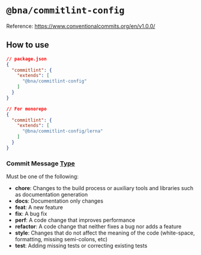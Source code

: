 # `@bna/commitlint-config`

Reference: https://www.conventionalcommits.org/en/v1.0.0/

## How to use
```json
// package.json
{
  "commitlint": {
    "extends": [
      "@bna/commitlint-config"
    ]
  }
}

// For monorepo
{
  "commitlint": {
    "extends": [
      "@bna/commitlint-config/lerna"
    ]
  }
}
```

### Commit Message [Type](https://github.com/angular/angular.js/blob/master/DEVELOPERS.md#type)
Must be one of the following:

- **chore**: Changes to the build process or auxiliary tools and libraries such as documentation generation
- **docs**: Documentation only changes
- **feat**: A new feature
- **fix**: A bug fix
- **perf**: A code change that improves performance
- **refactor**: A code change that neither fixes a bug nor adds a feature
- **style**: Changes that do not affect the meaning of the code (white-space, formatting, missing semi-colons, etc)
- **test**: Adding missing tests or correcting existing tests
